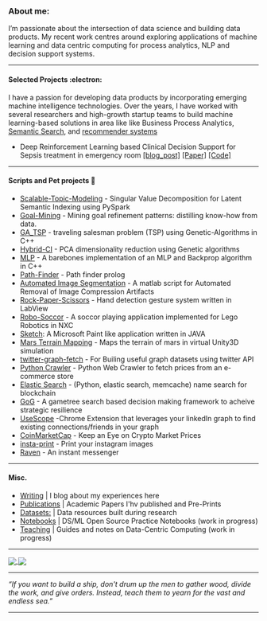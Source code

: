 

###  About me:

I’m passionate about the intersection of data science and  building data products. My recent work centres around exploring applications of machine learning and data centric computing for process analytics, NLP and decision support systems. 


----


#### Selected Projects  :electron:	

I have a passion for developing data products by  incorporating emerging machine intelligence technologies. Over the years, I have worked with several researchers and high-growth startup teams to build machine learning-based solutions in area like like Business Process Analytics, [Semantic Search](https://blog.asjadk.com/semantic_search/), and [recommender systems](https://blog.asjadk.com/music/)


- Deep Reinforcement Learning based Clinical Decision Support for Sepsis treatment in emergency room  [[blog_post]](https://blog.asjadk.com/decision_support/) [[Paper]](https://link.springer.com/chapter/10.1007/978-3-030-91431-8_2) [[Code]](https://github.com/asjad99/MIMIC_RL_COACH)



----


#### Scripts and Pet projects :yarn:

- [Scalable-Topic-Modeling](https://github.com/asjad99/Scalable-Topic-Modeling) - Singular Value Decomposition for Latent Semantic Indexing using PySpark
- [Goal-Mining](https://github.com/asjad99/know-how-mining) - Mining goal refinement patterns: distilling know-how from data.
- [GA_TSP](https://github.com/asjad99/Genetic-Algorithms) - traveling salesman problem (TSP) using Genetic-Algorithms in C++
- [Hybrid-CI](https://github.com/asjad99/Hybrid-CI-System) - PCA dimensionality reduction using Genetic algorithms
- [MLP](https://github.com/asjad99/MLP) - A barebones implementation of an MLP and Backprop algorithm in C++  
- [Path-Finder](https://github.com/asjad99/Prolog) - Path finder prolog 
- [Automated Image Segmentation](https://github.com/asjad99/Image-Processing) - A matlab script for Automated Removal of Image Compression Artifacts 
- [Rock-Paper-Scissors](https://github.com/asjad99/Rock-Paper-Scissors-) - Hand detection gesture system written in LabView   
- [Robo-Soccor](https://github.com/asjad99/robot-soccor) - A soccor playing application implemented for Lego Robotics in NXC 
- [Sketch](https://github.com/asjad99/Sketch): A Microsoft Paint like application written in JAVA 
- [Mars Terrain Mapping](https://github.com/asjad99/mars_pathfinder_robot) - Maps the terrain of mars in virtual Unity3D simulation 
- [twitter-graph-fetch](https://github.com/asjad99/twitter-graph-fetch)  - For Builing useful graph datasets using twitter API 
- [Python Crawler](https://github.com/asjad99/datascience-GYM/blob/master/Data_engineering/web_crawler.py) - Python Web Crawler to fetch prices from an e-commerce store 
- [Elastic Search](https://github.com/asjad99/elastic_search) - (Python, elastic search, memcache) name search for blockchain
- [GoG](https://github.com/asjad99/rosetta_stone) - A gametree search based decision making framework to acheive strategic resilience
- [UseScope](https://github.com/asjad99/Mohavi) -Chrome Extension that leverages your linkedIn graph to find existing connections/friends in your graph
- [CoinMarketCap](https://github.com/asjad99/CoinMarketCap) - Keep an Eye on Crypto Market Prices 
- [insta-print](https://github.com/asjad99/InstaPrint) - Print your instagram images 
- [Raven](https://github.com/asjad99/Raven) - An instant messenger 



----


#### Misc.

- [Writing](https://blog.asjadk.com/main-content/) |  I blog about my experiences here 
- [Publications](https://scholar.google.com.au/citations?user=3dLAqxwAAAAJ&hl=en&oi=sra) | Academic Papers I'hv published and Pre-Prints
- [Datasets:](https://www.kaggle.com/asjad99) | Data resources built during research
- [Notebooks](https://github.com/asjad99/Machine-Learning-GYM) | DS/ML Open Source Practice Notebooks  (work in progress) 
- [Teaching](https://github.com/asjad99/knowledge_base) | Guides and notes on Data-Centric Computing (work in progress)  

----

<a href="">
  <img align="center" src="https://github-readme-stats.vercel.app/api/top-langs/?username=asjad99&langs_count=7&layout=compact" />
</a>
<a href="">
  <img align="center" src="https://github-readme-streak-stats.herokuapp.com/?user=asjad99&theme=blue-green" />
</a>

-----------


*“If you want to build a ship, don't drum up the men to gather wood, divide the work, and give orders. Instead, teach them to yearn for the vast and endless sea.”*

-----------

<!---
 Systems Programming Rust (OS + databases)

Databases, 
http://www.gotw.ca/publications/concurrency-ddj.htm
https://news.ycombinator.com/item?id=27647079
-->


<!-- Moonshots: 
https://github.com/ossu/computer-science#readme
Human-level concept learning through probabilistic program induction
Going deep into langauge, reinforcement learning 

<!-- 
https://www.cs.cornell.edu/jeh/book.pdf
https://web.stanford.edu/class/cs168/index.html
- BDI systems 

<!--unity ant simulation
https://www.youtube.com/watch?v=X-iSQQgOd1A

<!-- inspiration: 
https://paperswithcode.com/sota
also see data products and newsletters: 
<!-- 
-



"A person often meets his destiny on the road he took to avoid it."

--->





